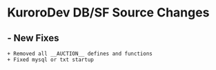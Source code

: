 # KuroroDev DB/SF Source Changes

## - New Fixes
```
+ Removed all __AUCTION__ defines and functions
+ Fixed mysql or txt startup 
```

